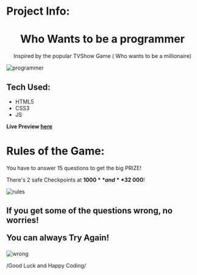 <h1>Project Info:</h1>

<h1 align="center">Who Wants to be a programmer</h1>
<p align='center'>Inspired by the popular TVShow Game ( Who wants to be a millionaire)</p>

![programmer](https://user-images.githubusercontent.com/44018646/185114613-d0eee69b-40c1-4baa-b847-dd0cd1ab4d95.jpg)

<h2>Tech Used:</h2>

- HTML5
- CSS3
- JS

**Live Preview [here](https://justaway1.github.io/WhoWantsToBeAProgrammer/)**

<h1>Rules of the Game:</h1>

You have to answer 15 questions to get the big PRIZE! 

There's 2 safe Checkpoints at **$1000** and **$32 000**!

![rules](https://user-images.githubusercontent.com/44018646/185115727-7b06d46a-3ba2-4817-80ad-33df12cd7788.jpg)

<h2>If you get some of the questions wrong, no worries!

You can always Try Again!</h2>

![wrong](https://user-images.githubusercontent.com/44018646/185116196-fc6d005c-8c5e-47b8-b2ff-e474fbae2620.jpg)


/Good Luck and Happy Coding/


